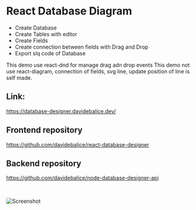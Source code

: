 # React Database Diagram

- Create Database
- Create Tables with editor
- Create Fields
- Create connection between fields with Drag and Drop
- Export slq code of Database


This demo use react-dnd for manage drag adn drop events
This demo not use react-diagram, connection of fields, svg line, update position of line is self made.


## Link:

https://database-designer.davidebalice.dev/

## Frontend repository

https://github.com/davidebalice/react-database-designer

## Backend repository

https://github.com/davidebalice/node-database-designer-api

<br>

![Screenshot](https://www.aroundweb.it/screenshot/dabase-designer.jpg)
